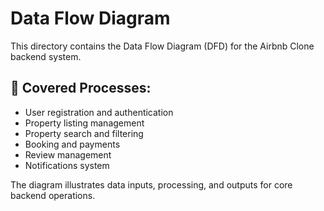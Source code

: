 # Data Flow Diagram

This directory contains the Data Flow Diagram (DFD) for the Airbnb Clone backend system.

## 📌 Covered Processes:
- User registration and authentication
- Property listing management
- Property search and filtering
- Booking and payments
- Review management
- Notifications system

The diagram illustrates data inputs, processing, and outputs for core backend operations.

